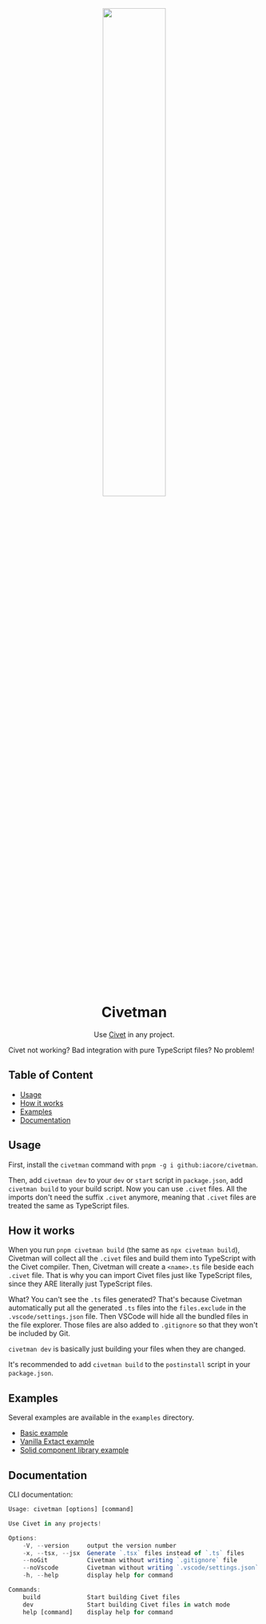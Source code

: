 <div align="center">
    <img src="https://user-images.githubusercontent.com/13007891/210392977-03a3b140-ec63-4ce9-b6e3-0a0f7cac6cbe.png" width="50%">
    <h1>Civetman</h1>
    <p>Use <a href="https://civet.dev/">Civet</a> in any project.</p>
</div>

Civet not working? Bad integration with pure TypeScript files? No problem!

## Table of Content

-   [Usage](#usage)
-   [How it works](#how-it-works)
-   [Examples](#examples)
-   [Documentation](#documentation)

## Usage

First, install the `civetman` command with `pnpm -g i github:iacore/civetman`.

Then, add `civetman dev` to your `dev` or `start` script in `package.json`, add `civetman build` to your build script. Now you can use `.civet` files. All the imports don't need the suffix `.civet` anymore, meaning that `.civet` files are treated the same as TypeScript files.

## How it works

When you run `pnpm civetman build` (the same as `npx civetman build`), Civetman will collect all the `.civet` files and build them into TypeScript with the Civet compiler. Then, Civetman will create a `<name>.ts` file beside each `.civet` file. That is why you can import Civet files just like TypeScript files, since they ARE literally just TypeScript files.

What? You can't see the `.ts` files generated? That's because Civetman automatically put all the generated `.ts` files into the `files.exclude` in the `.vscode/settings.json` file. Then VSCode will hide all the bundled files in the file explorer. Those files are also added to `.gitignore` so that they won't be included by Git.

`civetman dev` is basically just building your files when they are changed.

It's recommended to add `civetman build` to the `postinstall` script in your `package.json`.

## Examples

Several examples are available in the `examples` directory.

-   [Basic example](https://github.com/zihan-ch/civetman/tree/main/examples/basic)
-   [Vanilla Extact example](https://github.com/zihan-ch/civetman/tree/main/examples/astro-vanilla-extract)
-   [Solid component library example](https://github.com/zihan-ch/civetman/tree/main/examples/solid-component-lib)

## Documentation

CLI documentation:

```ts
Usage: civetman [options] [command]

Use Civet in any projects!

Options:
    -V, --version     output the version number
    -x, --tsx, --jsx  Generate `.tsx` files instead of `.ts` files
    --noGit           Civetman without writing `.gitignore` file
    --noVscode        Civetman without writing `.vscode/settings.json` file
    -h, --help        display help for command

Commands:
    build             Start building Civet files
    dev               Start building Civet files in watch mode
    help [command]    display help for command
```

